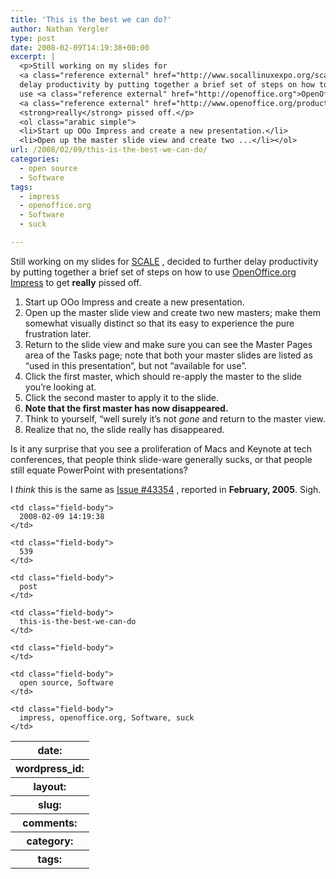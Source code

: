 ```yaml
---
title: 'This is the best we can do?'
author: Nathan Yergler
type: post
date: 2008-02-09T14:19:38+00:00
excerpt: |
  <p>Still working on my slides for
  <a class="reference external" href="http://www.socallinuxexpo.org/scale6x/"><span class="caps">SCALE</span></a>, decided to further
  delay productivity by putting together a brief set of steps on how to
  use <a class="reference external" href="http://openoffice.org">OpenOffice.org</a>
  <a class="reference external" href="http://www.openoffice.org/product/impress.html">Impress</a> to get
  <strong>really</strong> pissed off.</p>
  <ol class="arabic simple">
  <li>Start up OOo Impress and create a new presentation.</li>
  <li>Open up the master slide view and create two ...</li></ol>
url: /2008/02/09/this-is-the-best-we-can-do/
categories:
  - open source
  - Software
tags:
  - impress
  - openoffice.org
  - Software
  - suck

---
```

Still working on my slides for [<span class="caps">SCALE</span>][1] , decided to further delay productivity by putting together a brief set of steps on how to use [OpenOffice.org][2]  [Impress][3]  to get **really** pissed off.

<ol class="arabic simple">
  <li>
    Start up OOo Impress and create a new presentation.
  </li>
  <li>
    Open up the master slide view and create two new masters; make them somewhat visually distinct so that its easy to experience the pure frustration later.
  </li>
  <li>
    Return to the slide view and make sure you can see the Master Pages area of the Tasks page; note that both your master slides are listed as “used in this presentation”, but not “available for use”.
  </li>
  <li>
    Click the first master, which should re-apply the master to the slide you’re looking at.
  </li>
  <li>
    Click the second master to apply it to the slide.
  </li>
  <li>
    <strong>Note that the first master has now disappeared.</strong>
  </li>
  <li>
    Think to yourself, “well surely it’s not <em>gone</em> and return to the master view.
  </li>
  <li>
    Realize that no, the slide really has disappeared.
  </li>
</ol>

Is it any surprise that you see a proliferation of Macs and Keynote at tech conferences, that people think slide-ware generally sucks, or that people still equate PowerPoint with presentations?

I _think_ this is the same as [Issue #43354][4] , reported in **February, 2005**. Sigh.

<table class="docutils field-list" frame="void" rules="none">
  <col class="field-name" /> <col class="field-body" /> <tr class="field">
    <th class="field-name">
      date:
    </th>

    <td class="field-body">
      2008-02-09 14:19:38
    </td>
  </tr>

  <tr class="field">
    <th class="field-name">
      wordpress_id:
    </th>

    <td class="field-body">
      539
    </td>
  </tr>

  <tr class="field">
    <th class="field-name">
      layout:
    </th>

    <td class="field-body">
      post
    </td>
  </tr>

  <tr class="field">
    <th class="field-name">
      slug:
    </th>

    <td class="field-body">
      this-is-the-best-we-can-do
    </td>
  </tr>

  <tr class="field">
    <th class="field-name">
      comments:
    </th>

    <td class="field-body">
    </td>
  </tr>

  <tr class="field">
    <th class="field-name">
      category:
    </th>

    <td class="field-body">
      open source, Software
    </td>
  </tr>

  <tr class="field">
    <th class="field-name">
      tags:
    </th>

    <td class="field-body">
      impress, openoffice.org, Software, suck
    </td>
  </tr>
</table>

 [1]: http://www.socallinuxexpo.org/scale6x/
 [2]: http://openoffice.org
 [3]: http://www.openoffice.org/product/impress.html
 [4]: http://www.openoffice.org/issues/show_bug.cgi?id=43354